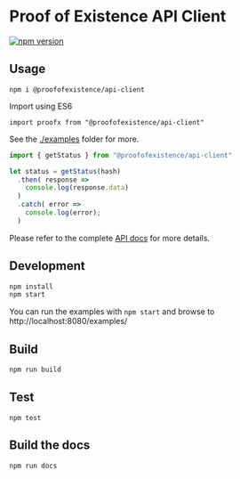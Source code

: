 # Proof of Existence API Client

[![npm version](https://badge.fury.io/js/%40proofofexistence%2Fapi-client.svg)](https://badge.fury.io/js/%40proofofexistence%2Fapi-client)

## Usage

```
npm i @proofofexistence/api-client
```

Import using ES6
```
import proofx from "@proofofexistence/api-client"
```

See the [./examples](examples) folder for more.

```js
import { getStatus } from "@proofofexistence/api-client"

let status = getStatus(hash)
  .then( response => 
    console.log(response.data)
  )
  .catch( error => 
    console.log(error);
  )
```

Please refer to the complete [API docs](./docs/api.md) for more details.

## Development

```sh
npm install
npm start
```

You can run the examples with `npm start` and browse to http://localhost:8080/examples/

## Build

```sh
npm run build
```

## Test

```
npm test
```

## Build the docs

```
npm run docs
```
